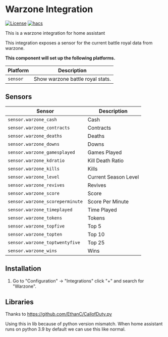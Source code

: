 # Warzone Integration

[![License][license-shield]](LICENSE)
[![hacs][hacsbadge]][hacs]

This is a warzone integration for home assistant

This integration exposes a sensor for the current battle royal data from warzone.

**This component will set up the following platforms.**

Platform | Description
-- | --
`sensor` | Show warzone battle royal stats.

## Sensors

Sensor | Description
-- | --
`sensor.warzone_cash` | Cash
`sensor.warzone_contracts` | Contracts
`sensor.warzone_deaths` | Deaths
`sensor.warzone_downs` | Downs
`sensor.warzone_gamesplayed` | Games Played
`sensor.warzone_kdratio` | Kill Death Ratio
`sensor.warzone_kills` | Kills
`sensor.warzone_level` | Current Season Level
`sensor.warzone_revives` | Revives
`sensor.warzone_score` | Score
`sensor.warzone_scoreperminute` | Score Per Minute
`sensor.warzone_timeplayed` | Time Played
`sensor.warzone_tokens` | Tokens
`sensor.warzone_topfive` | Top 5
`sensor.warzone_topten` | Top 10
`sensor.warzone_toptwentyfive` | Top 25
`sensor.warzone_wins` | Wins

## Installation

1. Go to "Configuration" -> "Integrations" click "+" and search for "Warzone".

## Libraries

Thanks to https://github.com/EthanC/CallofDuty.py

Using this in lib because of python version mismatch. When home assistant runs on python 3.9 by default we can use this like normal.

<!---->

[hacs]: https://github.com/custom-components/hacs
[hacsbadge]: https://img.shields.io/badge/HACS-Default-orange.svg?style=for-the-badge
[license-shield]: https://img.shields.io/github/license/jacokok/warzone.svg?style=for-the-badge